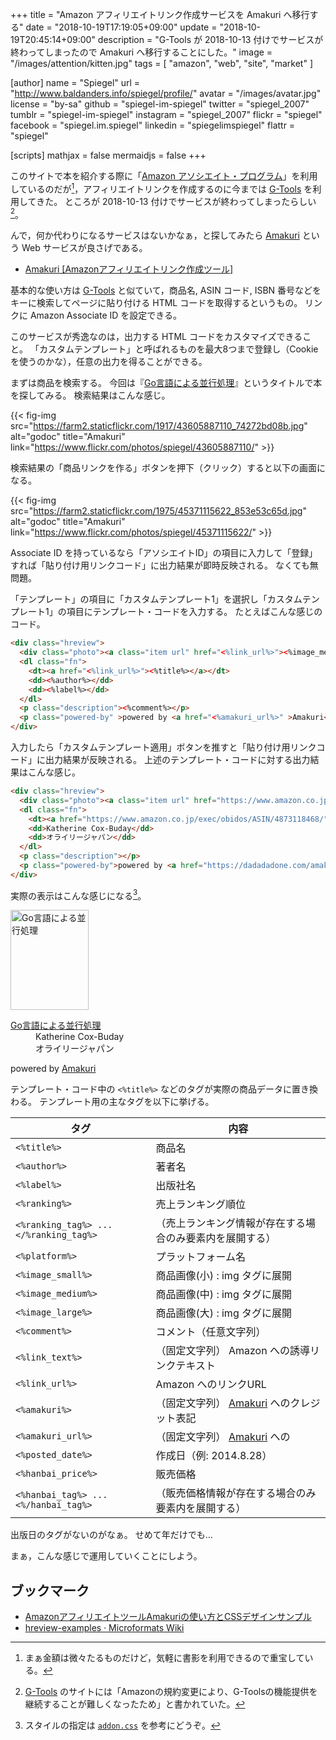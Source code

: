 +++
title = "Amazon アフィリエイトリンク作成サービスを Amakuri へ移行する"
date = "2018-10-19T17:19:05+09:00"
update = "2018-10-19T20:45:14+09:00"
description = "G-Tools が 2018-10-13 付けでサービスが終わってしまったので Amakuri へ移行することにした。"
image = "/images/attention/kitten.jpg"
tags = [ "amazon", "web", "site", "market" ]

[author]
  name      = "Spiegel"
  url       = "http://www.baldanders.info/spiegel/profile/"
  avatar    = "/images/avatar.jpg"
  license   = "by-sa"
  github    = "spiegel-im-spiegel"
  twitter   = "spiegel_2007"
  tumblr    = "spiegel-im-spiegel"
  instagram = "spiegel_2007"
  flickr    = "spiegel"
  facebook  = "spiegel.im.spiegel"
  linkedin  = "spiegelimspiegel"
  flattr    = "spiegel"

[scripts]
  mathjax = false
  mermaidjs = false
+++

このサイトで本を紹介する際に「[Amazon アソシエイト・プログラム](https://affiliate.amazon.co.jp/)」を利用しているのだが[^aa1]，アフィリエイトリンクを作成するのに今までは [G-Tools] を利用してきた。
ところが 2018-10-13 付けでサービスが終わってしまったらしい[^aa2]。

[^aa1]: まぁ金額は微々たるものだけど，気軽に書影を利用できるので重宝している。
[^aa2]: [G-Tools] のサイトには「Amazonの規約変更により、G-Toolsの機能提供を継続することが難しくなったため」と書かれていた。

んで，何か代わりになるサービスはないかなぁ，と探してみたら [Amakuri] という Web サービスが良さげである。

- [Amakuri [Amazonアフィリエイトリンク作成ツール]](https://dadadadone.com/amakuri/)

基本的な使い方は [G-Tools] と似ていて，商品名, ASIN コード, ISBN 番号などをキーに検索してページに貼り付ける HTML コードを取得するというもの。
リンクに Amazon Associate ID を設定できる。

このサービスが秀逸なのは，出力する HTML コードをカスタマイズできること。
「カスタムテンプレート」と呼ばれるものを最大8つまで登録し（Cookie を使うのかな），任意の出力を得ることができる。

まずは商品を検索する。
今回は『[Go言語による並行処理]』というタイトルで本を探してみる。
検索結果はこんな感じ。

{{< fig-img src="https://farm2.staticflickr.com/1917/43605887110_74272bd08b.jpg" alt="godoc" title="Amakuri" link="https://www.flickr.com/photos/spiegel/43605887110/" >}}

検索結果の「商品リンクを作る」ボタンを押下（クリック）すると以下の画面になる。

{{< fig-img src="https://farm2.staticflickr.com/1975/45371115622_853e53c65d.jpg" alt="godoc" title="Amakuri" link="https://www.flickr.com/photos/spiegel/45371115622/" >}}

Associate ID を持っているなら「アソシエイトID」の項目に入力して「登録」すれば「貼り付け用リンクコード」に出力結果が即時反映される。
なくても無問題。

「テンプレート」の項目に「カスタムテンプレート1」を選択し「カスタムテンプレート1」の項目にテンプレート・コードを入力する。
たとえばこんな感じのコード。

```html
<div class="hreview">
  <div class="photo"><a class="item url" href="<%link_url%>"><%image_medium%></a></div>
  <dl class="fn">
    <dt><a href="<%link_url%>"><%title%></a></dt>
    <dd><%author%></dd>
    <dd><%label%></dd>
  </dl>
  <p class="description"><%comment%></p>
  <p class="powered-by" >powered by <a href="<%amakuri_url%>" >Amakuri</a></p>
</div>
```

入力したら「カスタムテンプレート適用」ボタンを推すと「貼り付け用リンクコード」に出力結果が反映される。
上述のテンプレート・コードに対する出力結果はこんな感じ。

```html
<div class="hreview">
  <div class="photo"><a class="item url" href="https://www.amazon.co.jp/exec/obidos/ASIN/4873118468/"><img src="https://images-fe.ssl-images-amazon.com/images/I/51pUKQajnaL._SL160_.jpg" width="125" height="160" alt="Go言語による並行処理"></a></div>
  <dl class="fn">
    <dt><a href="https://www.amazon.co.jp/exec/obidos/ASIN/4873118468/">Go言語による並行処理</a></dt>
    <dd>Katherine Cox-Buday</dd>
    <dd>オライリージャパン</dd>
  </dl>
  <p class="description"></p>
  <p class="powered-by">powered by <a href="https://dadadadone.com/amakuri/" >Amakuri</a></p>
</div>
```

実際の表示はこんな感じになる[^css1]。

<div class="hreview">
  <div class="photo"><a class="item url" href="https://www.amazon.co.jp/exec/obidos/ASIN/4873118468/baldandersinf-22"><img src="https://images-fe.ssl-images-amazon.com/images/I/51pUKQajnaL._SL160_.jpg" width="125" height="160" alt="Go言語による並行処理"></a></div>
  <dl class="fn">
    <dt><a href="https://www.amazon.co.jp/exec/obidos/ASIN/4873118468/baldandersinf-22">Go言語による並行処理</a></dt>
    <dd>Katherine Cox-Buday</dd>
    <dd>オライリージャパン</dd>
  </dl>
  <p class="description"></p>
  <p class="powered-by">powered by <a href="https://dadadadone.com/amakuri/" >Amakuri</a></p>
</div>

[^css1]: スタイルの指定は [`addon.css`](/css/addon.css) を参考にどうぞ。

テンプレート・コード中の `<%title%>` などのタグが実際の商品データに置き換わる。
テンプレート用の主なタグを以下に挙げる。

| タグ                                   | 内容                                                     |
| -------------------------------------- | -------------------------------------------------------- |
| `<%title%>`                            | 商品名                                                   |
| `<%author%>`                           | 著者名                                                   |
| `<%label%>`                            | 出版社名                                                 |
| `<%ranking%>`                          | 売上ランキング順位                                       |
| `<%ranking_tag%> ... </%ranking_tag%>` | （売上ランキング情報が存在する場合のみ要素内を展開する） |
| `<%platform%>`                         | プラットフォーム名                                       |
| `<%image_small%>`                      | 商品画像(小) : img タグに展開                            |
| `<%image_medium%>`                     | 商品画像(中) : img タグに展開                            |
| `<%image_large%>`                      | 商品画像(大) : img タグに展開                            |
| `<%comment%>`                          | コメント（任意文字列）                                   |
| `<%link_text%>`                        | （固定文字列） Amazon への誘導リンクテキスト             |
| `<%link_url%>`                         | Amazon へのリンクURL                                     |
| `<%amakuri%>`                          | （固定文字列） [Amakuri] へのクレジット表記              |
| `<%amakuri_url%>`                      | （固定文字列） [Amakuri] への                            |
| `<%posted_date%>`                      | 作成日（例: 2014.8.28）                                  |
| `<%hanbai_price%>`                     | 販売価格                                                 |
| `<%hanbai_tag%> ... <%/hanbai_tag%>`   | （販売価格情報が存在する場合のみ要素内を展開する）       |

出版日のタグがないのがなぁ。
せめて年だけでも...

まぁ，こんな感じで運用していくことにしよう。

## ブックマーク

- [AmazonアフィリエイトツールAmakuriの使い方とCSSデザインサンプル](https://naifix.com/amakuri/)
- [hreview-examples · Microformats Wiki](http://microformats.org/wiki/hreview-examples)

[G-Tools]: https://www.goodpic.com/mt/aws/ "G-Tools ブログとAmazon(アマゾン) アソシエイトでアフィリエイト"
[Amakuri]: https://dadadadone.com/amakuri/ "Amakuri [Amazonアフィリエイトリンク作成ツール]"
[Go言語による並行処理]: https://www.amazon.co.jp/exec/obidos/ASIN/4873118468/baldandersinf-22/ "Go言語による並行処理 | Katherine Cox-Buday, 山口 能迪 |本 | 通販 | Amazon"

